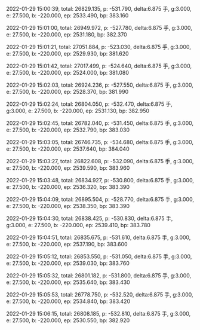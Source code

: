 2022-01-29 15:00:39, total: 26829.135, p: -531.790, delta:6.875 手, g:3.000, e: 27.500, b: -220.000, ep: 2533.490, bp: 383.160

2022-01-29 15:01:00, total: 26949.972, p: -527.780, delta:6.875 手, g:3.000, e: 27.500, b: -220.000, ep: 2531.180, bp: 382.370

2022-01-29 15:01:21, total: 27051.884, p: -523.030, delta:6.875 手, g:3.000, e: 27.500, b: -220.000, ep: 2529.930, bp: 381.620

2022-01-29 15:01:42, total: 27017.499, p: -524.640, delta:6.875 手, g:3.000, e: 27.500, b: -220.000, ep: 2524.000, bp: 381.080

2022-01-29 15:02:03, total: 26924.236, p: -527.550, delta:6.875 手, g:3.000, e: 27.500, b: -220.000, ep: 2528.370, bp: 381.990

2022-01-29 15:02:24, total: 26804.050, p: -532.470, delta:6.875 手, g:3.000, e: 27.500, b: -220.000, ep: 2531.130, bp: 382.950

2022-01-29 15:02:45, total: 26782.040, p: -531.450, delta:6.875 手, g:3.000, e: 27.500, b: -220.000, ep: 2532.790, bp: 383.030

2022-01-29 15:03:05, total: 26746.735, p: -534.680, delta:6.875 手, g:3.000, e: 27.500, b: -220.000, ep: 2537.640, bp: 384.040

2022-01-29 15:03:27, total: 26822.608, p: -532.090, delta:6.875 手, g:3.000, e: 27.500, b: -220.000, ep: 2539.590, bp: 383.960

2022-01-29 15:03:48, total: 26834.927, p: -530.800, delta:6.875 手, g:3.000, e: 27.500, b: -220.000, ep: 2536.320, bp: 383.390

2022-01-29 15:04:09, total: 26895.504, p: -528.770, delta:6.875 手, g:3.000, e: 27.500, b: -220.000, ep: 2538.350, bp: 383.390

2022-01-29 15:04:30, total: 26838.425, p: -530.830, delta:6.875 手, g:3.000, e: 27.500, b: -220.000, ep: 2539.410, bp: 383.780

2022-01-29 15:04:51, total: 26835.675, p: -531.610, delta:6.875 手, g:3.000, e: 27.500, b: -220.000, ep: 2537.190, bp: 383.600

2022-01-29 15:05:12, total: 26853.550, p: -531.050, delta:6.875 手, g:3.000, e: 27.500, b: -220.000, ep: 2539.030, bp: 383.760

2022-01-29 15:05:32, total: 26801.182, p: -531.800, delta:6.875 手, g:3.000, e: 27.500, b: -220.000, ep: 2535.640, bp: 383.430

2022-01-29 15:05:53, total: 26778.750, p: -532.520, delta:6.875 手, g:3.000, e: 27.500, b: -220.000, ep: 2534.840, bp: 383.420

2022-01-29 15:06:15, total: 26808.185, p: -532.810, delta:6.875 手, g:3.000, e: 27.500, b: -220.000, ep: 2530.550, bp: 382.920